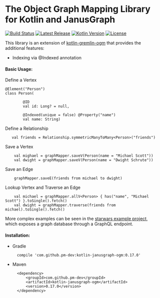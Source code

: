 # The Object Graph Mapping Library for Kotlin and JanusGraph

[![Build Status](https://travis-ci.org/pm-dev/kotlin-gremlin-ogm.svg?branch=master)](https://travis-ci.org/pm-dev/kotlin-gremlin-ogm)
[![Latest Release](https://img.shields.io/maven-metadata/v/http/central.maven.org/maven2/com/github/pm-dev/kotlin-janusgraph-ogm/maven-metadata.xml.svg)](http://central.maven.org/maven2/com/github/pm-dev/kotlin-janusgraph-ogm/)
[![Kotlin Version](https://img.shields.io/badge/kotlin-1.2.60-blue.svg)](http://kotlinlang.org/)
[![License](https://img.shields.io/badge/License-Apache%202.0-blue.svg)](http://www.apache.org/licenses/LICENSE-2.0)

This library is an extension of [kotlin-gremlin-ogm](https://github.com/pm-dev/kotlin-gremlin-ogm) that provides the
additional features:

- Indexing via @Indexed annotation


#### Basic Usage:

Define a Vertex

    @Element("Person")
    class Person(
    
            @ID
            val id: Long? = null,
               
            @Indexed(unique = false) @Property("name")
            val name: String)
    
Define a Relationship

       val friends = Relationship.symmetricManyToMany<Person>("friends")

Save a Vertex

        val mighael = graphMapper.saveV(Person(name = "Michael Scott"))
        val dwight = graphMapper.saveV(Person(name = "Dwight Schrute"))
        
Save an Edge

        graphMapper.saveE(friends from michael to dwight)
        
Lookup Vertex and Traverse an Edge

        val michael = graphMapper.allV<Person> { has("name", "Michael Scott") }.toSingle().fetch()      
        val dwight = graphMapper.traverse(friends from michael).toSingle().fetch()

More complex examples can be seen in the [starwars example project](https://github.com/pm-dev/kotlin-gremlin-ogm/tree/master/example/src/main/kotlin/starwars), 
which exposes a graph database through a GraphQL endpoint.


#### Installation:

- Gradle
        
        compile 'com.github.pm-dev:kotlin-janusgraph-ogm:0.17.0'

- Maven

        <dependency>
            <groupId>com.github.pm-dev</groupId>
            <artifactId>kotlin-janusgraph-ogm</artifactId>
            <version>0.17.0</version>
        </dependency>
